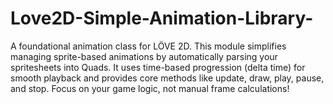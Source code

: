 # Love2D-Simple-Animation-Library-
A foundational animation class for LÖVE 2D. This module simplifies managing sprite-based animations by automatically parsing your spritesheets into Quads. It uses time-based progression (delta time) for smooth playback and provides core methods like update, draw, play, pause, and stop. Focus on your game logic, not manual frame calculations!
